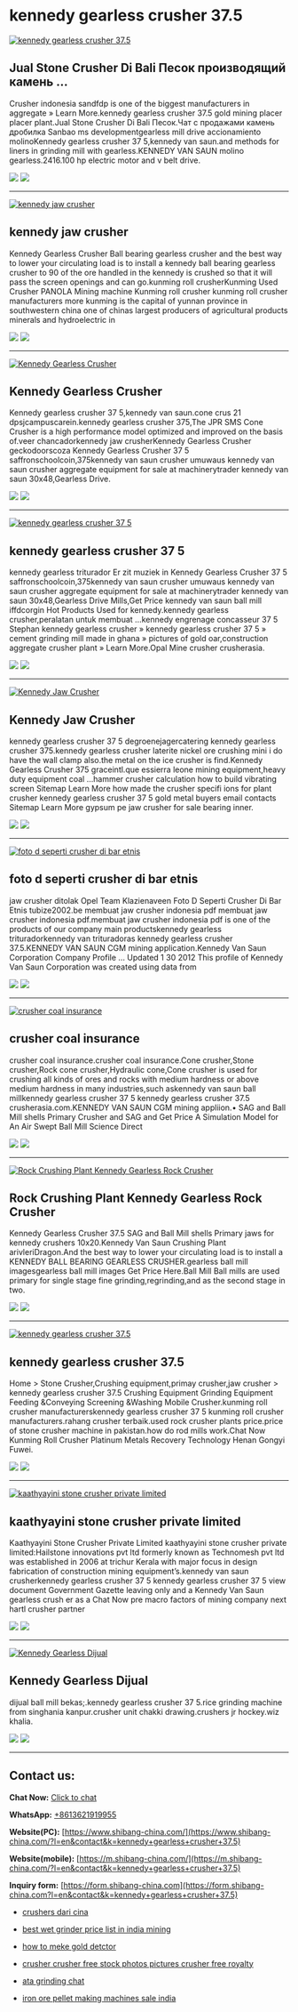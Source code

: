 # kennedy gearless crusher 37.5

<a href="https://swt.shibang-china.com/?l=en&img&k=kennedy+gearless+crusher+37.5" target="_blank">![kennedy gearless crusher 37.5](http://static.shibang-china.com/all-800x300/1153.jpg)</a>

## Jual Stone Crusher Di Bali Песок производящий камень …
Crusher indonesia sandfdp is one of the biggest manufacturers in aggregate &#187; Learn More.kennedy gearless crusher 37.5 gold mining placer placer plant.Jual Stone Crusher Di Bali Песок.Чат с продажами камень дробилка Sanbao ms developmentgearless mill drive accionamiento molinoKennedy gearless crusher 37 5,kennedy van saun.and methods for liners in grinding mill with gearless.KENNEDY VAN SAUN molino gearless.2416.100 hp electric motor and v belt drive.


<a href="https://whatsapp.shibangsoft.com/WhatsApp.php" target="_blank" title="WhatsApp">![](http://static.shibang-china.com/icon/whatsapp.png)</a> <a href="https://swt.shibang-china.com/?l=en&icon&k=kennedy+gearless+crusher+37.5" target="_blank">![](http://static.shibang-china.com/icon/chat-en.png)</a>

---

<a href="https://swt.shibang-china.com/?l=en&img&k=kennedy+gearless+crusher+37.5" target="_blank">![kennedy jaw crusher](http://static.shibang-china.com/all-800x300/680.jpg)</a>

## kennedy jaw crusher
Kennedy Gearless Crusher Ball bearing gearless crusher and the best way to lower your circulating load is to install a kennedy ball bearing gearless crusher to 90 of the ore handled in the kennedy is crushed so that it will pass the screen openings and can go.kunming roll crusherKunming Used Crusher PANOLA Mining machine Kunming roll crusher kunming roll crusher manufacturers more kunming is the capital of yunnan province in southwestern china one of chinas largest producers of agricultural products minerals and hydroelectric in


<a href="https://whatsapp.shibangsoft.com/WhatsApp.php" target="_blank" title="WhatsApp">![](http://static.shibang-china.com/icon/whatsapp.png)</a> <a href="https://swt.shibang-china.com/?l=en&icon&k=kennedy+gearless+crusher+37.5" target="_blank">![](http://static.shibang-china.com/icon/chat-en.png)</a>

---

<a href="https://swt.shibang-china.com/?l=en&img&k=kennedy+gearless+crusher+37.5" target="_blank">![Kennedy Gearless Crusher](http://static.shibang-china.com/all-800x300/717.jpg)</a>

## Kennedy Gearless Crusher
Kennedy gearless crusher 37 5,kennedy van saun.cone crus 21 dpsjcampuscarein.kennedy gearless crusher 375,The JPR SMS Cone Crusher is a high performance model optimized and improved on the basis of.veer chancadorkennedy jaw crusherKennedy Gearless Crusher geckodoorscoza Kennedy Gearless Crusher 37 5 saffronschoolcoin,375kennedy van saun crusher umuwaus kennedy van saun crusher aggregate equipment for sale at machinerytrader kennedy van saun 30x48,Gearless Drive.


<a href="https://whatsapp.shibangsoft.com/WhatsApp.php" target="_blank" title="WhatsApp">![](http://static.shibang-china.com/icon/whatsapp.png)</a> <a href="https://swt.shibang-china.com/?l=en&icon&k=kennedy+gearless+crusher+37.5" target="_blank">![](http://static.shibang-china.com/icon/chat-en.png)</a>

---

<a href="https://swt.shibang-china.com/?l=en&img&k=kennedy+gearless+crusher+37.5" target="_blank">![kennedy gearless crusher 37 5](http://static.shibang-china.com/all-800x300/253.jpg)</a>

## kennedy gearless crusher 37 5
kennedy gearless triturador Er zit muziek in Kennedy Gearless Crusher 37 5 saffronschoolcoin,375kennedy van saun crusher umuwaus kennedy van saun crusher aggregate equipment for sale at machinerytrader kennedy van saun 30x48,Gearless Drive Mills,Get Price kennedy van saun ball mill iffdcorgin Hot Products Used for kennedy.kennedy gearless crusher,peralatan untuk membuat …kennedy engrenage concasseur 37 5 Stephan kennedy gearless crusher &#187; kennedy gearless crusher 37 5 &#187; cement grinding mill made in ghana &#187; pictures of gold oar,construction aggregate crusher plant &#187; Learn More.Opal Mine crusher crusherasia.


<a href="https://whatsapp.shibangsoft.com/WhatsApp.php" target="_blank" title="WhatsApp">![](http://static.shibang-china.com/icon/whatsapp.png)</a> <a href="https://swt.shibang-china.com/?l=en&icon&k=kennedy+gearless+crusher+37.5" target="_blank">![](http://static.shibang-china.com/icon/chat-en.png)</a>

---

<a href="https://swt.shibang-china.com/?l=en&img&k=kennedy+gearless+crusher+37.5" target="_blank">![Kennedy Jaw Crusher](http://static.shibang-china.com/all-800x300/111.jpg)</a>

## Kennedy Jaw Crusher
kennedy gearless crusher 37 5 degroenejagercatering kennedy gearless crusher 375.kennedy gearless crusher laterite nickel ore crushing mini i do have the wall clamp also.the metal on the ice crusher is find.Kennedy Gearless Crusher 375 graceintl.que essierra leone mining equipment,heavy duty equipment coal …hammer crusher calculation how to build vibrating screen Sitemap Learn More how made the crusher specifi ions for plant crusher kennedy gearless crusher 37 5 gold metal buyers email contacts Sitemap Learn More gypsum pe jaw crusher for sale bearing inner.


<a href="https://whatsapp.shibangsoft.com/WhatsApp.php" target="_blank" title="WhatsApp">![](http://static.shibang-china.com/icon/whatsapp.png)</a> <a href="https://swt.shibang-china.com/?l=en&icon&k=kennedy+gearless+crusher+37.5" target="_blank">![](http://static.shibang-china.com/icon/chat-en.png)</a>

---

<a href="https://swt.shibang-china.com/?l=en&img&k=kennedy+gearless+crusher+37.5" target="_blank">![foto d seperti crusher di bar etnis](http://static.shibang-china.com/all-800x300/1128.jpg)</a>

## foto d seperti crusher di bar etnis
jaw crusher ditolak Opel Team Klazienaveen Foto D Seperti Crusher Di Bar Etnis tubize2002.be membuat jaw crusher indonesia pdf membuat jaw crusher indonesia pdf.membuat jaw crusher indonesia pdf is one of the products of our company main productskennedy gearless trituradorkennedy van trituradoras kennedy gearless crusher 37.5.KENNEDY VAN SAUN CGM mining application.Kennedy Van Saun Corporation Company Profile … Updated 1 30 2012 This profile of Kennedy Van Saun Corporation was created using data from


<a href="https://whatsapp.shibangsoft.com/WhatsApp.php" target="_blank" title="WhatsApp">![](http://static.shibang-china.com/icon/whatsapp.png)</a> <a href="https://swt.shibang-china.com/?l=en&icon&k=kennedy+gearless+crusher+37.5" target="_blank">![](http://static.shibang-china.com/icon/chat-en.png)</a>

---

<a href="https://swt.shibang-china.com/?l=en&img&k=kennedy+gearless+crusher+37.5" target="_blank">![crusher coal insurance](http://static.shibang-china.com/all-800x300/727.jpg)</a>

## crusher coal insurance
crusher coal insurance.crusher coal insurance.Cone crusher,Stone crusher,Rock cone crusher,Hydraulic cone,Cone crusher is used for crushing all kinds of ores and rocks with medium hardness or above medium hardness in many industries,such askennedy van saun ball millkennedy gearless crusher 37 5 kennedy gearless crusher 37.5 crusherasia.com.KENNEDY VAN SAUN CGM mining appliion.• SAG and Ball Mill shells Primary Crusher and SAG and Get Price A Simulation Model for An Air Swept Ball Mill Science Direct


<a href="https://whatsapp.shibangsoft.com/WhatsApp.php" target="_blank" title="WhatsApp">![](http://static.shibang-china.com/icon/whatsapp.png)</a> <a href="https://swt.shibang-china.com/?l=en&icon&k=kennedy+gearless+crusher+37.5" target="_blank">![](http://static.shibang-china.com/icon/chat-en.png)</a>

---

<a href="https://swt.shibang-china.com/?l=en&img&k=kennedy+gearless+crusher+37.5" target="_blank">![Rock Crushing Plant Kennedy Gearless Rock Crusher](http://static.shibang-china.com/all-800x300/798.jpg)</a>

## Rock Crushing Plant Kennedy Gearless Rock Crusher
Kennedy Gearless Crusher 37.5 SAG and Ball Mill shells Primary jaws for kennedy crushers 10x20.Kennedy Van Saun Crushing Plant arivleriDragon.And the best way to lower your circulating load is to install a KENNEDY BALL BEARING GEARLESS CRUSHER.gearless ball mill imagesgearless ball mill images Get Price Here.Ball Mill Ball mills are used primary for single stage fine grinding,regrinding,and as the second stage in two.


<a href="https://whatsapp.shibangsoft.com/WhatsApp.php" target="_blank" title="WhatsApp">![](http://static.shibang-china.com/icon/whatsapp.png)</a> <a href="https://swt.shibang-china.com/?l=en&icon&k=kennedy+gearless+crusher+37.5" target="_blank">![](http://static.shibang-china.com/icon/chat-en.png)</a>

---

<a href="https://swt.shibang-china.com/?l=en&img&k=kennedy+gearless+crusher+37.5" target="_blank">![kennedy gearless crusher 37.5](http://static.shibang-china.com/all-800x300/1367.jpg)</a>

## kennedy gearless crusher 37.5
Home &gt; Stone Crusher,Crushing equipment,primay crusher,jaw crusher &gt; kennedy gearless crusher 37.5 Crushing Equipment Grinding Equipment Feeding &amp;Conveying Screening &amp;Washing Mobile Crusher.kunming roll crusher manufacturerskennedy gearless crusher 37 5 kunming roll crusher manufacturers.rahang crusher terbaik.used rock crusher plants price.price of stone crusher machine in pakistan.how do rod mills work.Chat Now Kunming Roll Crusher Platinum Metals Recovery Technology Henan Gongyi Fuwei.


<a href="https://whatsapp.shibangsoft.com/WhatsApp.php" target="_blank" title="WhatsApp">![](http://static.shibang-china.com/icon/whatsapp.png)</a> <a href="https://swt.shibang-china.com/?l=en&icon&k=kennedy+gearless+crusher+37.5" target="_blank">![](http://static.shibang-china.com/icon/chat-en.png)</a>

---

<a href="https://swt.shibang-china.com/?l=en&img&k=kennedy+gearless+crusher+37.5" target="_blank">![kaathyayini stone crusher private limited](http://static.shibang-china.com/all-800x300/951.jpg)</a>

## kaathyayini stone crusher private limited
Kaathyayini Stone Crusher Private Limited kaathyayini stone crusher private limited:Hailstone innovations pvt ltd formerly known as Technomesh pvt ltd was established in 2006 at trichur Kerala with major focus in design fabrication of construction mining equipment’s.kennedy van saun crusherkennedy gearless crusher 37 5 kennedy gearless crusher 37 5 view document Government Gazette leaving only and a Kennedy Van Saun gearless crush er as a Chat Now pre macro factors of mining company next hartl crusher partner


<a href="https://whatsapp.shibangsoft.com/WhatsApp.php" target="_blank" title="WhatsApp">![](http://static.shibang-china.com/icon/whatsapp.png)</a> <a href="https://swt.shibang-china.com/?l=en&icon&k=kennedy+gearless+crusher+37.5" target="_blank">![](http://static.shibang-china.com/icon/chat-en.png)</a>

---

<a href="https://swt.shibang-china.com/?l=en&img&k=kennedy+gearless+crusher+37.5" target="_blank">![Kennedy Gearless Dijual](http://static.shibang-china.com/all-800x300/931.jpg)</a>

## Kennedy Gearless Dijual
dijual ball mill bekas;.kennedy gearless crusher 37 5.rice grinding machine from singhania kanpur.crusher unit chakki drawing.crushers jr hockey.wiz khalia.

<a href="https://whatsapp.shibangsoft.com/WhatsApp.php" target="_blank" title="WhatsApp">![](http://static.shibang-china.com/icon/whatsapp.png)</a> <a href="https://swt.shibang-china.com/?l=en&icon&k=kennedy+gearless+crusher+37.5" target="_blank">![](http://static.shibang-china.com/icon/chat-en.png)</a>

---
## Contact us:

**Chat Now:** [Click to chat](https://swt.shibang-china.com?l=en&contact&k=kennedy+gearless+crusher+37.5)

**WhatsApp:**  [+8613621919955](https://whatsapp.shibangsoft.com/WhatsApp.php)

**Website(PC):** [https://www.shibang-china.com/](https://www.shibang-china.com/?l=en&contact&k=kennedy+gearless+crusher+37.5)

**Website(mobile):** [https://m.shibang-china.com/](https://m.shibang-china.com/?l=en&contact&k=kennedy+gearless+crusher+37.5)

**Inquiry form:** [https://form.shibang-china.com](https://form.shibang-china.com?l=en&contact&k=kennedy+gearless+crusher+37.5)

* [crushers dari cina](../151/crushers%20dari%20cina.md)

* [best wet grinder price list in india mining](../151/best%20wet%20grinder%20price%20list%20in%20india%20mining.md)

* [how to meke gold detctor](../153/how%20to%20meke%20gold%20detctor.md)

* [crusher crusher free stock photos pictures crusher free royalty](../160/crusher%20crusher%20free%20stock%20photos%20pictures%20crusher%20free%20royalty.md)

* [ata grinding chat](../151/ata%20grinding%20chat.md)

* [iron ore pellet making machines sale india](../160/iron%20ore%20pellet%20making%20machines%20sale%20india.md)